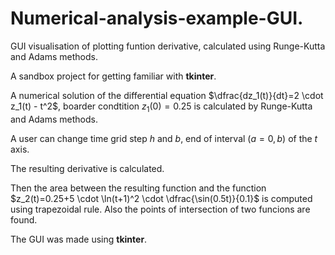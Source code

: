 # Numerical-analysis-example-GUI.
GUI visualisation of plotting funtion derivative, calculated using Runge-Kutta and Adams methods.

A sandbox project for getting familiar with **tkinter**.

A numerical solution of the differential equation $\dfrac{dz_1(t)}{dt}=2 \cdot z_1(t) - t^2$, boarder condtition $z_1(0)=0.25$ is calculated by Runge-Kutta and Adams methods.

A user can change time grid step $h$ and $b$, end of interval $(a=0,b)$ of the $t$ axis. 

The resulting derivative is calculated.

Then the area between the resulting function and the function $z_2(t)=0.25+5 \cdot \ln(t+1)^2 \cdot \dfrac{\sin(0.5t)}{0.1}$ is computed using trapezoidal rule. Also the points of intersection of two funcions are found.

The GUI was made using **tkinter**.
